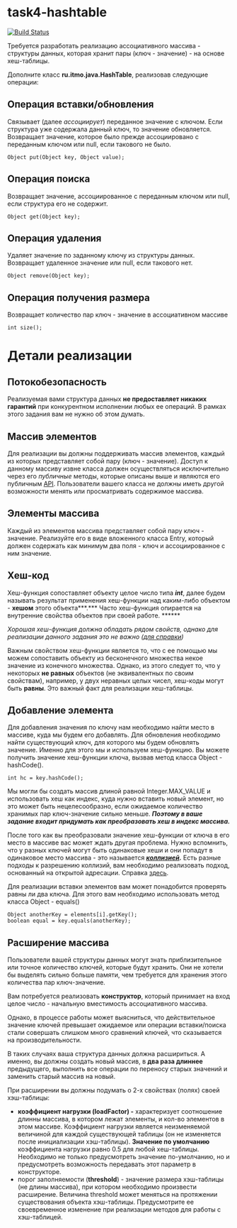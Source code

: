 # task4-hashtable

[![Build Status](https://travis-ci.com/itmo-java-basics-2020/task4-hashtable-Solovejko.svg?branch=New)](https://travis-ci.com/itmo-java-basics-2020/task4-hashtable-Solovejko)


Требуется разработать реализацию ассоциативного массива - структуры данных, которая хранит пары (ключ - значение) - на основе хеш-таблицы.

Дополните класс **ru.itmo.java.HashTable**, реализовав следующие операции:

## Операция вставки/обновления

Связывает (далее *ассоциирует*) переданное значение с ключом. Если структура уже содержала данный ключ, то значение обновляется. Возвращает значение, которое было прежде ассоциировано с переданным ключом или null, если такового не было.

    Object put(Object key, Object value);

## Операция поиска

Возвращает значение, ассоциированное с переданным ключом или null, если структура его не содержит.

    Object get(Object key);

## Операция удаления

Удаляет значение по заданному ключу из структуры данных. Возвращает удаленное значение или null, если такового нет.

    Object remove(Object key);

## Операция получения размера

Возвращает количество пар ключ - значение в ассоциативном массиве

    int size();

# Детали реализации

## Потокобезопасность

Реализуемая вами структура данных **не предоставляет никаких гарантий** при конкурентном исполнении любых ее операций. В рамках этого задания вам не нужно об этом думать.

## Массив элементов

Для реализации вы должны поддерживать массив элементов, каждый из которых представляет собой пару (ключ - значение). Доступ к данному массиву извне класса должен осуществляться исключительно через его *публичные* методы, которые описаны выше и являются его публичным [API](https://ru.wikipedia.org/wiki/API). Пользователи вашего класса не должны иметь другой возможности менять или просматривать содержимое массива.

## Элементы массива

Каждый из элементов массива представляет собой пару ключ - значение. Реализуйте его в виде вложенного класса Entry, который должен содержать как минимум два поля - ключ и ассоциированное с ним значение.

## Хеш-код

Хеш-функция сопоставляет объекту целое число типа ***int***, далее будем называть результат применения хеш-функции над каким-либо объектом - **хешом** этого объекта***.*** Часто хеш-функция опирается на внутренние свойства объектов при своей работе. ******

*Хорошая хеш-функция должна обладать рядом свойств, однако для реализации данного задания это не важно ([для справки](https://ru.wikipedia.org/wiki/%D0%A5%D0%B5%D1%88-%D1%84%D1%83%D0%BD%D0%BA%D1%86%D0%B8%D1%8F))*

Важным свойством хеш-функции является то, что с ее помощью мы можем сопоставить объекту из бесконечного множества некое значение из конечного множества. Однако, из этого следует то, что у некоторых **не равных** объектов (не эквивалентных по своим свойствам), например, у двух неравных целых чисел, хеш-коды могут быть **равны**. Это важный факт для реализации хеш-таблицы.

## Добавление элемента

Для добавления значения по ключу нам необходимо найти место в массиве, куда мы будем его добавлять. Для обновления необходимо найти существующий ключ, для которого мы будем обновлять значение. Именно для этого мы и используем хеш-функцию. Вы можете получить значение хеш-функции ключа, вызвав метод класса Object - hashCode().

    int hc = key.hashCode();

Мы могли бы создать массив длиной равной Integer.MAX_VALUE и использовать хеш как индекс, куда нужно вставить новый элемент, но это может быть нецелесообразно, если ожидаемое количество хранимых пар ключ-значение сильно меньше. ***Поэтому в ваше задание входит придумать как преобразовать хеш в индекс массива.***

После того как вы преобразовали значение хеш-функции от ключа в его место в массиве вас может ждать другая проблема. Нужно вспомнить, что у разных ключей могут быть одинаковые хеши и они попадут в одинаковое место массива - это называется ***[коллизией](https://ru.wikipedia.org/wiki/%D0%9A%D0%BE%D0%BB%D0%BB%D0%B8%D0%B7%D0%B8%D1%8F_%D1%85%D0%B5%D1%88-%D1%84%D1%83%D0%BD%D0%BA%D1%86%D0%B8%D0%B8).*** Есть разные подходы к разрешению коллизий, вам необходимо реализовать подход, основанный на открытой адресации. Справка [здесь](https://ru.wikipedia.org/wiki/%D0%A5%D0%B5%D1%88-%D1%82%D0%B0%D0%B1%D0%BB%D0%B8%D1%86%D0%B0#%D0%9E%D1%82%D0%BA%D1%80%D1%8B%D1%82%D0%B0%D1%8F_%D0%B0%D0%B4%D1%80%D0%B5%D1%81%D0%B0%D1%86%D0%B8%D1%8F).

Для реализации вставки элементов вам может понадобится проверять равны ли два ключа. Для этого вам необходимо использовать метод класса Object - equals()

    Object anotherKey = elements[i].getKey();
    boolean equal = key.equals(anotherKey);

## Расширение массива

Пользователи вашей структуры данных могут знать приблизительное или точное количество ключей, которые будут хранить. Они не хотели бы выделять сильно больше памяти, чем требуется для хранения этого количества пар ключ-значение. 

Вам потребуется реализовать **конструктор**, который принимает на вход целое число - начальную вместимость ассоциативного массива.

Однако, в процессе работы может выясниться, что действительное значение ключей превышает ожидаемое или операции вставки/поиска стали совершать слишком много сравнений ключей, что сказывается на производительности.

В таких случаях ваша структура данных должна расшириться. А именно, вы должны создать новый массив, в **два раза длиннее** предыдущего, выполнить все операции по переносу старых значений и заменить старый массив на новый.

При расширении вы должны подумать о 2-х свойствах (полях) своей хэш-таблицы: 

- **коэффициент нагрузки (loadFactor) -** характеризует соотношение длинны массива, в котором лежат элементы, и кол-во элементов в этом массиве. Коэффициент нагрузки является неизменяемой величиной для каждой существующей таблицы (он не изменяется после инициализации хэш-таблицы). **Значение по умолчанию** коэффициента нагрузки равно 0.5 для любой хеш-таблицы. Необходимо не только предусмотреть значение по-умолчанию, но и предусмотреть возможность передавать этот параметр в конструкторе.
- порог заполняемости (**threshold**) - значение размера хэш-таблицы (не длины массива), при котором необходимо произвести расширение. Величина threshold может меняться на протяжении существования объекта хэш-таблицы. Предусмотрите ее своевременное изменение при реализации методов для работы с хэш-таблицей.